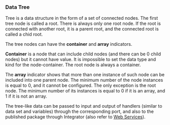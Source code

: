 
### Data Tree
Tree is a data structure in the form of a set of connected nodes. The first tree node is called a root. There is always only one root node. If the root is connected with another root, it is a parent root, and the connected root is called a chid root.

The tree nodes can have the **container** and **array** indicators.

**Container** is a node that can include child nodes (and there can be 0 child nodes) but it cannot have value. It is impossible to set the data type and kind for the node-container. The root node is always a container.

The **array** indicator shows that more than one instance of such node can be included into one parent node. The minimum number of the node instances is equal to 0, and it cannot be configured. The only exception is the root node. The minimum number of its instances is equal to 0 if it is an array, and 1 if it is not an array.

The tree-like data can be passed to input and output of handlers (similar to data set and variables) through the corresponding port, and also to the published package through Integrator (also refer to [Web Services](../../integration/web-services/README.md)).